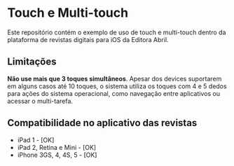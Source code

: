 Touch e Multi-touch
==================
Este repositório contém o exemplo de uso de touch e multi-touch dentro da plataforma de revistas digitais para iOS da Editora Abril.

Limitações
----------
**Não use mais que 3 toques simultâneos**. Apesar dos devices suportarem em alguns casos até 10 toques, o sistema utiliza os toques com 4 e 5 dedos para ações do sistema operacional, como navegação entre aplicativos ou acessar o multi-tarefa.

Compatibilidade no aplicativo das revistas
------------------------------------------
* iPad 1 - [OK]
* iPad 2, Retina e Mini - [OK]
* iPhone 3GS, 4, 4S, 5 - [OK]
